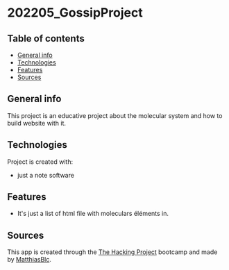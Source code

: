 # 202205_GossipProject

## Table of contents
* [General info](#general-info)
* [Technologies](#technologies)
* [Features](#features)
* [Sources](#sources)

## General info
This project is an educative project about the molecular system and how to build website with it.
	
## Technologies
Project is created with:
* just a note software
	
## Features
* It's just a list of html file with moleculars éléments in.

## Sources
This app is created through the [The Hacking Project](https://www.thehackingproject.org) bootcamp and made by [MatthiasBlc](https://github.com/MatthiasBlc).